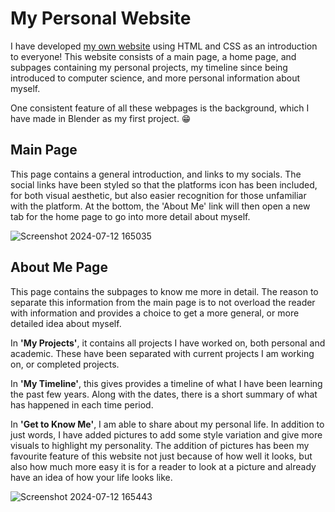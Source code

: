 <h1>My Personal Website</h1>
<div class = "introduction">
  <p>I have developed <a href = "https://mellli1231.github.io/personal-website/">my own website</a> using HTML and CSS as an introduction to everyone! This website consists of a main page, a home page, and subpages containing my personal projects, my timeline since being introduced to computer science, and more personal information about myself.</p>
  <p>One consistent feature of all these webpages is the background, which I have made in Blender as my first project. &#128513;</p>
  </div>

<div class = "description">
  <h2>Main Page</h2>
  <p>This page contains a general introduction, and links to my socials. The social links have been styled so that the platforms icon has been included, for both visual aesthetic, but also easier recognition for those unfamiliar with the platform. At the bottom, the 'About Me' link will then open a new tab for the home page to go into more detail about myself.</p>

![Screenshot 2024-07-12 165035](https://github.com/user-attachments/assets/1871c47c-93b2-4490-81d9-0c7b561ac846)

  <h2>About Me Page</h2>
  <p>This page contains the subpages to know me more in detail. The reason to separate this information from the main page is to not overload the reader with information and provides a choice to get a more general, or more detailed idea about myself.</p>
  <p></p>
  <p>In <b>'My Projects'</b>, it contains all projects I have worked on, both personal and academic. These have been separated with current projects I am working on, or completed projects. </p>
  <p></p>
  <p>In <b>'My Timeline'</b>, this gives provides a timeline of what I have been learning the past few years. Along with the dates, there is a short summary of what has happened in each time period.</p>
  <p></p>
  <p>In <b>'Get to Know Me'</b>, I am able to share about my personal life. In addition to just words, I have added pictures to add some style variation and give more visuals to highlight my personality. The addition of pictures has been my favourite feature of this website not just because of how well it looks, but also how much more easy it is for a reader to look at a picture and already have an idea of how your life looks like.</p>
</div>

![Screenshot 2024-07-12 165443](https://github.com/user-attachments/assets/b8c4d1d7-8afd-42e5-b5c5-a325cd02db2f)
